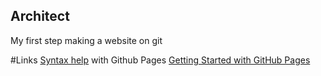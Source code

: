 ## Architect

My first step making a website on git

#Links
[Syntax help](readme.md) with Github Pages
[Getting Started with GitHub Pages](https://guides.github.com/features/pages/)

